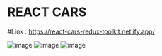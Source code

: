 # REACT CARS

#Link : https://react-cars-redux-toolkit.netlify.app/

![image](https://user-images.githubusercontent.com/25538870/217731771-7b42fcfc-18e6-44fe-a8a7-cc315a3669b7.png)
![image](https://user-images.githubusercontent.com/25538870/217731815-223c18d9-4903-4ccf-a1ca-77b7f9228a5a.png)
![image](https://user-images.githubusercontent.com/25538870/217731866-6465abf3-2789-40b9-b1a9-316c8ab4f276.png)

